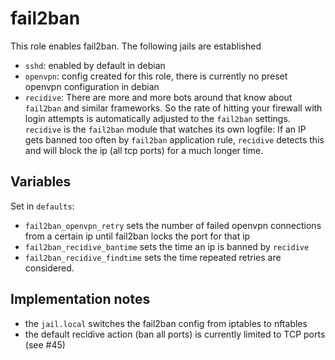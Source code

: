 
# fail2ban

This role enables fail2ban. The following jails are established

* `sshd`: enabled by default in debian
* `openvpn`: config created for this role, there is currently no preset openvpn configuration in debian
* `recidive`: There are more and more bots around that know about `fail2ban` and similar frameworks. So the rate of hitting your firewall with login attempts is automatically adjusted to the `fail2ban` settings. `recidive` is the `fail2ban` module that watches its own logfile: If an IP gets banned too often by `fail2ban` application rule, `recidive` detects this and will block the ip (all tcp ports) for a much longer time.

## Variables

Set in `defaults`: 

* `fail2ban_openvpn_retry` sets the number of failed openvpn connections from a certain ip until fail2ban locks the port for that ip
* `fail2ban_recidive_bantime` sets the time an ip is banned by `recidive`
* `fail2ban_recidive_findtime` sets the time repeated retries are considered.

## Implementation notes

* the `jail.local` switches the fail2ban config from iptables to nftables
* the default recidive action (ban all ports) is currently limited to TCP ports (see #45)
